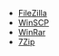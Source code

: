   * [FileZilla](https://filezilla-project.org/)
  * [WinSCP](https://winscp.net/)
  * [WinRar](https://www.rarlab.com/download.htm)
  * [7Zip](https://www.7-zip.org/)
